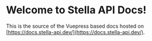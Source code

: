 # Welcome to Stella API Docs!
This is the source of the Vuepress based docs hosted on [https://docs.stella-api.dev/](https://docs.stella-api.dev/).  
